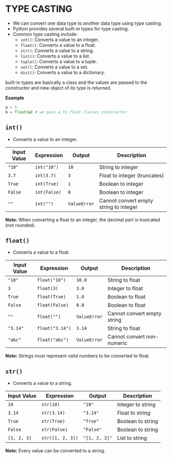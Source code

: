 # TYPE CASTING

- We can convert one data type to another data type using type casting.
- Python provides several built-in types for type casting.
- Common type casting include:
  - `int()`: Converts a value to an integer.
  - `float()`: Converts a value to a float.
  - `str()`: Converts a value to a string.
  - `list()`: Converts a value to a list.
  - `tuple()`: Converts a value to a tuple.
  - `set()`: Converts a value to a set.
  - `dict()`: Converts a value to a dictionary.

built-in types are basically a class and the values are passed to the constructor and new object of its type is returned.

**Example**

```python
a = 5
b = float(a) # we pass a to float classes constructor
```

## `int()`

- Converts a value to an integer.

| Input Value | Expression   | Output       | Description                            |
| ----------- | ------------ | ------------ | -------------------------------------- |
| `"10"`      | `int("10")`  | `10`         | String to integer                      |
| `3.7`       | `int(3.7)`   | `3`          | Float to integer (truncates)           |
| `True`      | `int(True)`  | `1`          | Boolean to integer                     |
| `False`     | `int(False)` | `0`          | Boolean to integer                     |
| `""`        | `int("")`    | `ValueError` | Cannot convert empty string to integer |

**Note:** When converting a float to an integer, the decimal part is truncated (not rounded).

## `float()`

- Converts a value to a float.

| Input Value | Expression      | Output       | Description                 |
| ----------- | --------------- | ------------ | --------------------------- |
| `"10"`      | `float("10")`   | `10.0`       | String to float             |
| `3`         | `float(3)`      | `3.0`        | Integer to float            |
| `True`      | `float(True)`   | `1.0`        | Boolean to float            |
| `False`     | `float(False)`  | `0.0`        | Boolean to float            |
| `""`        | `float("")`     | `ValueError` | Cannot convert empty string |
| `"3.14"`    | `float("3.14")` | `3.14`       | String to float             |
| `"abc"`     | `float("abc")`  | `ValueError` | Cannot convert non-numeric  |

**Note:** Strings must represent valid numbers to be converted to float.

## `str()`

- Converts a value to a string.

| Input Value | Expression       | Output        | Description       |
| ----------- | ---------------- | ------------- | ----------------- |
| `10`        | `str(10)`        | `"10"`        | Integer to string |
| `3.14`      | `str(3.14)`      | `"3.14"`      | Float to string   |
| `True`      | `str(True)`      | `"True"`      | Boolean to string |
| `False`     | `str(False)`     | `"False"`     | Boolean to string |
| `[1, 2, 3]` | `str([1, 2, 3])` | `"[1, 2, 3]"` | List to string    |

**Note:** Every value can be converted to a string.
